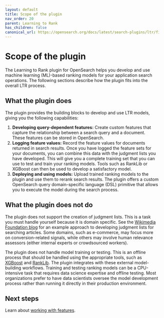 ```yaml
---
layout: default
title: Scope of the plugin
nav_order: 20
parent: Learning to Rank
has_children: false
canonical_url: https://opensearch.org/docs/latest/search-plugins/ltr/fits-in/
---
```


# Scope of the plugin

The Learning to Rank plugin for OpenSearch helps you develop and use machine learning (ML)-based ranking models for your application search operations. The following sections describe how the plugin fits into the overall LTR process.

## What the plugin does

The plugin provides the building blocks to develop and use LTR models, giving you the following capabilities: 

1. **Developing query-dependent features:** Create custom features that capture the relationship between a search query and a document. These features can be stored in OpenSearch.
2. **Logging feature values:** Record the feature values for documents returned in search results. Once you have logged the feature sets for your documents, you can combine this data with the judgment lists you have developed. This will give you a complete training set that you can use to test and train your ranking models. Tools such as RankLib or XGBoost can then be used to develop a satisfactory model.
3. **Deploying and using models:** Upload trained ranking models to the plugin and use them to rerank search results. The plugin offers a custom OpenSearch query domain-specific language (DSL) primitive that allows you to execute the model during the search process.

## What the plugin does not do

The plugin does not support the creation of judgment lists. This is a task you must handle yourself because it is domain specific. See the [Wikimedia Foundation blog](https://blog.wikimedia.org/2017/09/19/search-relevance-survey/) for an example approach to developing judgment lists for searching articles. Some domains, such as e-commerce, may focus more on conversion-related signals, while others may involve human relevance assessors (either internal experts or crowdsourced workers).

The plugin does not handle model training or testing. This is an offline process that should be handled using the appropriate tools, such as [XGBoost](https://xgboost.ai/) and [RankLib](https://lemurproject.org/ranklib.php). The plugin integrates with these external model-building workflows. Training and testing ranking models can be a CPU-intensive task that requires data science expertise and offline testing. Most organizations prefer to have data scientists oversee the model development process rather than running it directly in their production environment.

## Next steps

Learn about [working with features]({{site.url}}{{site.baseurl}}/search-plugins/ltr/working-with-features/).

